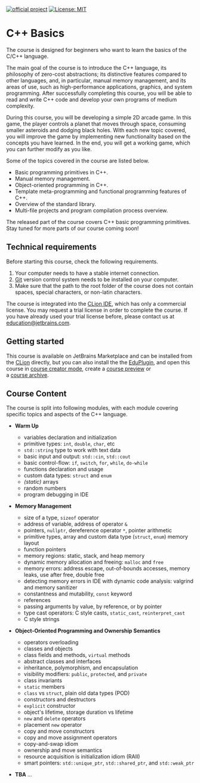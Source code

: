 [![official project](https://jb.gg/badges/official.svg)](https://confluence.jetbrains.com/display/ALL/JetBrains+on+GitHub)
[![License: MIT](https://img.shields.io/badge/License-MIT-yellow.svg)](https://opensource.org/licenses/MIT)

# C++ Basics

The course is designed for beginners who want to learn the basics of the C/C++ language.

The main goal of the course is to introduce the C++ language, its philosophy of zero-cost abstractions;
its distinctive features compared to other languages, and, in particular, manual memory management,
and its areas of use, such as high-performance applications, graphics, and system programming.
After successfully completing this course, you will be able to read and write C++ code
and develop your own programs of medium complexity. 

During this course, you will be developing a simple 2D arcade game.
In this game, the player controls a planet that moves through space, consuming smaller asteroids and dodging black holes.
With each new topic covered, you will improve the game by implementing new functionality based on the concepts you have learned.
In the end, you will get a working game, which you can further modify as you like.

Some of the topics covered in the course are listed below.
* Basic programming primitives in C++.  
* Manual memory management.  
* Object-oriented programming in C++. 
* Template meta-programming and functional programming features of C++. 
* Overview of the standard library. 
* Multi-file projects and program compilation process overview. 

The released part of the course covers C++ basic programming primitives.
Stay tuned for more parts of our course coming soon!

## Technical requirements

Before starting this course, check the following requirements.
1. Your computer needs to have a stable internet connection. 
2. [Git](https://git-scm.com/) version control system needs to be installed on your computer. 
3. Make sure that the path to the root folder of the course does not contain spaces, special characters, or non-latin characters.

The course is integrated into the [CLion IDE](https://www.jetbrains.com/clion/),
which has only a commercial license.
You may request a trial license in order to complete the course.
If you have already used your trial license before, please contact us at 
[education@jetbrains.com](mailto:education@jetbrains.com).

## Getting started

This course is available on JetBrains Marketplace and can be installed from the
[CLion](https://www.jetbrains.com/clion/) directly, but you can also
install the the [EduPlugin](https://plugins.jetbrains.com/plugin/10081-edutools), and open this course 
in [course creator mode](https://plugins.jetbrains.com/plugin/10081-edutools/docs/educator-start-guide.html), 
create a [course preview](https://plugins.jetbrains.com/plugin/10081-edutools/docs/educator-start-guide.html?section=C%2B%2B#preview_course) or  
a [course archive](https://plugins.jetbrains.com/plugin/10081-edutools/docs/educator-start-guide.html?section=C%2B%2B#course_distribution).

## Course Content

The course is split into following modules, 
with each module covering specific topics and aspects of the C++ language.  


* __Warm Up__
  * variables declaration and initialization
  * primitive types: `int`, `double`, `char`, etc
  * `std::string` type to work with text data
  * basic input and output: `std::cin`, `std::cout`
  * basic control-flow: `if`, `switch`, `for`, `while`, `do-while` 
  * functions declaration and usage
  * custom data types: `struct` and `enum`
  * _(static)_ arrays
  * random numbers
  * program debugging in IDE
  
* __Memory Management__
  * size of a type, `sizeof` operator
  * address of variable, address of operator `&`
  * pointers, `nullptr`, dereference operator `*`, pointer arithmetic
  * primitive types, array and custom data type (`struct`, `enum`) memory layout
  * function pointers
  * memory regions: static, stack, and heap memory  
  * dynamic memory allocation and freeing: `malloc` and `free`
  * memory errors: address escape, out-of-bounds accesses, memory leaks, use after free, double free
  * detecting memory errors in IDE with dynamic code analysis: valgrind and memory sanitizer
  * constantness and mutability, `const` keyword
  * references
  * passing arguments by value, by reference, or by pointer
  * type cast operators: C style casts, `static_cast`, `reinterpret_cast`
  * C style strings

* __Object-Oriented Programming and Ownership Semantics__
  * operators overloading
  * classes and objects
  * class fields and methods, `virtual` methods
  * abstract classes and interfaces 
  * inheritance, polymorphism, and encapsulation
  * visibility modifiers: `public`, `protected`, and `private`
  * class invariants
  * `static` members
  * `class` vs `struct`, plain old data types (POD)
  * constructors and destructors
  * `explicit` constructor
  * object's lifetime, storage duration vs lifetime
  * `new` and `delete` operators
  * placement `new` operator
  * copy and move constructors
  * copy and move assignment operators
  * copy-and-swap idiom
  * ownership and move semantics
  * resource acquisition is initialization idiom (RAII)
  * smart pointers: `std::unique_ptr`, `std::shared_ptr`, and `std::weak_ptr`

* __TBA__ ...
 
